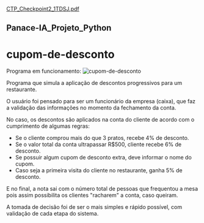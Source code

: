 [CTP_Checkpoint2_1TDSJ.pdf](https://github.com/Marcos26-tech/Panace-IA_Projeto_Python/files/6631820/CTP_Checkpoint2_1TDSJ.pdf)
## Panace-IA_Projeto_Python
# cupom-de-desconto

Programa em funcionamento: 
![cupom-de-desconto](https://user-images.githubusercontent.com/79977399/117369452-4ffbd480-ae9b-11eb-8b5f-097c24af6667.gif)

Programa que simula a aplicação de descontos progressivos para um restaurante.

O usuário foi pensado para ser um funcionário da empresa (caixa), que faz a validação das informações no momento da fechamento da conta.

No caso, os descontos são aplicados na conta do cliente de acordo com o cumprimento de algumas regras:
- Se o cliente comprou mais do que 3 pratos, recebe 4% de desconto.
- Se o valor total da conta ultrapassar R$500, cliente recebe 6% de desconto.
- Se possuir algum cupom de desconto extra, deve informar o nome do cupom.
- Caso seja a primeira visita do cliente no restaurante, ganha 5% de desconto. 

E no final, a nota sai com o número total de pessoas que frequentou a mesa pois assim possibilita os clientes "racharem" a conta, caso queiram. 

A tomada de decisão foi de ser o mais simples e rápido possível, com validação de cada etapa do sistema. 





